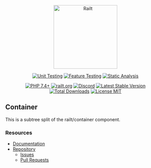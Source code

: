 <p align="center">
    <img src="https://railt.org/images/logo-dark.svg" width="200" alt="Railt" />
</p>
<p align="center">
    <a href="https://github.com/railt/container/actions?workflow=Unit+Testing"><img src="https://github.com/railt/container/workflows/Unit%20Testing/badge.svg" alt="Unit Testing" /></a>
    <a href="https://github.com/railt/container/actions?workflow=Feature+Testing"><img src="https://github.com/railt/container/workflows/Feature%20Testing/badge.svg" alt="Feature Testing" /></a>
    <a href="https://github.com/railt/container/actions?workflow=Static+Analysis"><img src="https://github.com/railt/container/workflows/Static%20Analysis/badge.svg" alt="Static Analysis" /></a>
</p>
<p align="center">
    <a href="https://packagist.org/packages/railt/container"><img src="https://img.shields.io/badge/PHP-7.4+-6f4ca5.svg" alt="PHP 7.4+"></a>
    <a href="https://railt.org"><img src="https://img.shields.io/badge/official-site-6f4ca5.svg" alt="railt.org"></a>
    <a href="https://discord.gg/ND7SpD4"><img src="https://img.shields.io/badge/discord-chat-6f4ca5.svg" alt="Discord"></a>
    <a href="https://packagist.org/packages/railt/container"><img src="https://poser.pugx.org/railt/container/version" alt="Latest Stable Version"></a>
    <a href="https://packagist.org/packages/railt/container"><img src="https://poser.pugx.org/railt/container/downloads" alt="Total Downloads"></a>
    <a href="https://raw.githubusercontent.com/railt/container/master/LICENSE.md"><img src="https://poser.pugx.org/railt/container/license" alt="License MIT"></a>
</p>


## Container

This is a subtree split of the railt/container component.

### Resources

- [Documentation](https://github.com/railt/docs)
- [Repository](https://github.com/railt/railt)
    - [Issues](https://github.com/railt/railt/issues)
    - [Pull Requests](https://github.com/railt/railt/pulls)
